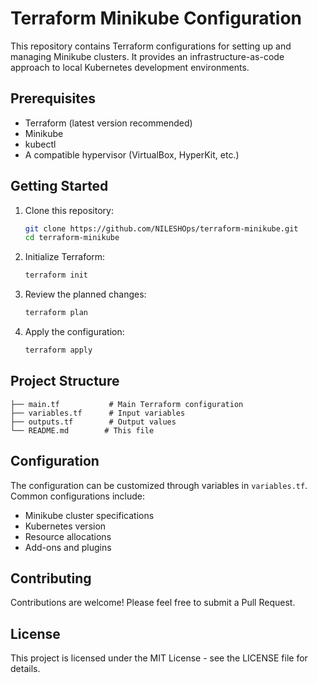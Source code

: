 # Terraform Minikube Configuration

This repository contains Terraform configurations for setting up and managing Minikube clusters. It provides an infrastructure-as-code approach to local Kubernetes development environments.

## Prerequisites

- Terraform (latest version recommended)
- Minikube
- kubectl
- A compatible hypervisor (VirtualBox, HyperKit, etc.)

## Getting Started

1. Clone this repository:
   ```bash
   git clone https://github.com/NILESHOps/terraform-minikube.git
   cd terraform-minikube
   ```

2. Initialize Terraform:
   ```bash
   terraform init
   ```

3. Review the planned changes:
   ```bash
   terraform plan
   ```

4. Apply the configuration:
   ```bash
   terraform apply
   ```

## Project Structure

```
├── main.tf           # Main Terraform configuration
├── variables.tf      # Input variables
├── outputs.tf        # Output values
└── README.md        # This file
```

## Configuration

The configuration can be customized through variables in `variables.tf`. Common configurations include:

- Minikube cluster specifications
- Kubernetes version
- Resource allocations
- Add-ons and plugins

## Contributing

Contributions are welcome! Please feel free to submit a Pull Request.

## License

This project is licensed under the MIT License - see the LICENSE file for details.